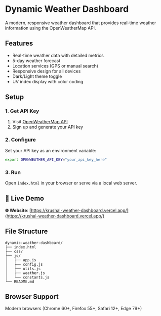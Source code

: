 # Dynamic Weather Dashboard

A modern, responsive weather dashboard that provides real-time weather information using the OpenWeatherMap API.

## Features

- Real-time weather data with detailed metrics
- 5-day weather forecast
- Location services (GPS or manual search)
- Responsive design for all devices
- Dark/Light theme toggle
- UV index display with color coding

## Setup

### 1. Get API Key
1. Visit [OpenWeatherMap API](https://openweathermap.org/api)
2. Sign up and generate your API key

### 2. Configure
Set your API key as an environment variable:
```bash
export OPENWEATHER_API_KEY="your_api_key_here"
```

### 3. Run
Open `index.html` in your browser or serve via a local web server.

## 🚀 Live Demo

**🌐 Website**: [https://krushal-weather-dashboard.vercel.app/](https://krushal-weather-dashboard.vercel.app/)

## File Structure

```
dynamic-weather-dashboard/
├── index.html
├── css/
├── js/
│   ├── app.js
│   ├── config.js
│   ├── utils.js
│   ├── weather.js
│   └── constants.js
└── README.md
```

## Browser Support

Modern browsers (Chrome 60+, Firefox 55+, Safari 12+, Edge 79+)